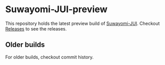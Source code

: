 # Suwayomi-JUI-preview
This repository holds the latest preview build of [Suwayomi-JUI](https://github.com/Suwayomi/Suwayomi-JUI). Checkout [Releases](https://github.com/Suwayomi/Suwayomi-JUI-preview/releases) to see the releases.

## Older builds
For older builds, checkout commit history.
